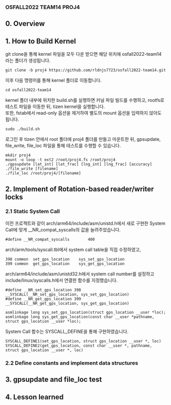 ### OSFALL2022 TEAM14 PROJ4

## 0. Overview


## 1. How to Build Kernel
git clone을 통해 kernel 파일을 모두 다운 받으면 해당 위치에 osfall2022-team14 라는 폴더가 생성됩니다.
```
git clone -b proj4 https://github.com/rldnjs7723/osfall2022-team14.git
```
이후 다음 명령어를 통해 kernel 폴더로 이동합니다.
```
cd osfall2022-team14
```
kernel 폴더 내부에 위치한 build.sh를 실행하면 커널 파일 빌드를 수행하고, rootfs로 테스트 파일을 이동한 뒤, tizen kernel을 실행합니다.  
또한, fstab에서 read-only 옵션을 제거하여 별도의 mount 옵션을 입력하지 않아도 됩니다.
```
sudo ./build.sh
```
로그인 후 tizen 안에서 root 폴더에 proj4 폴더를 만들고 마운트한 뒤, gpsupdate, file_write, file_loc 파일을 통해 테스트를 수행할 수 있습니다.
```
mkdir proj4
mount -o loop -t ext2 /root/proj4.fs /root/proj4
./gpsupdate [lat_int] [lat_frac] [lng_int] [lng_frac] [accuracy]
./file_write [filename]
./file_loc /root/proj4/[filename]
```

## 2. Implement of Rotation-based reader/writer locks
### 2.1 Static System Call
이전 프로젝트와 같이 arch/arm64/include/asm/unistd.h에서 새로 구현한 System Call에 맞게 __NR_compat_syscalls의 값을 늘려주었습니다.
```
#define __NR_compat_syscalls		400
```
arch/arm/tools/syscall.tbl에서 system call table을 직접 수정하였고,
```
398 common  set_gps_location	sys_set_gps_location
399 common	get_gps_location	sys_get_gps_location
```
arch/arm64/include/asm/unistd32.h에서 system call number를 설정하고 include/linux/syscalls.h에서 연결한 함수를 지정했습니다.
```
#define __NR_set_gps_location 398
__SYSCALL(__NR_set_gps_location, sys_set_gps_location)
#define __NR_get_gps_location 399
__SYSCALL(__NR_get_gps_location, sys_get_gps_location)
```
```
asmlinkage long sys_set_gps_location(struct gps_location __user *loc);
asmlinkage long sys_get_gps_location(const char __user *pathname, struct gps_location __user *loc);
```
System Call 함수는 SYSCALL_DEFINE을 통해 구현하였습니다.
```
SYSCALL_DEFINE1(set_gps_location, struct gps_location __user *, loc)
SYSCALL_DEFINE2(get_gps_location, const char __user *, pathname, struct gps_location __user *, loc)
```

### 2.2 Define constants and implement data structures


## 3. gpsupdate and file_loc test


## 4. Lesson learned
